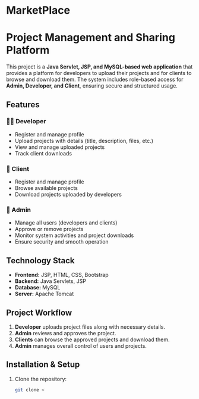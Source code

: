# MarketPlace

# Project Management and Sharing Platform

This project is a **Java Servlet, JSP, and MySQL-based web application** that provides a platform for developers to upload their projects and for clients to browse and download them. The system includes role-based access for **Admin, Developer, and Client**, ensuring secure and structured usage.

## Features

### 👨‍💻 Developer
- Register and manage profile  
- Upload projects with details (title, description, files, etc.)  
- View and manage uploaded projects  
- Track client downloads  

### 👥 Client
- Register and manage profile  
- Browse available projects  
- Download projects uploaded by developers  

### 🔑 Admin
- Manage all users (developers and clients)  
- Approve or remove projects  
- Monitor system activities and project downloads  
- Ensure security and smooth operation  

## Technology Stack
- **Frontend:** JSP, HTML, CSS, Bootstrap  
- **Backend:** Java Servlets, JSP  
- **Database:** MySQL  
- **Server:** Apache Tomcat  

## Project Workflow
1. **Developer** uploads project files along with necessary details.  
2. **Admin** reviews and approves the project.  
3. **Clients** can browse the approved projects and download them.  
4. **Admin** manages overall control of users and projects.  

## Installation & Setup
1. Clone the repository:  
   ```bash
   git clone < 
